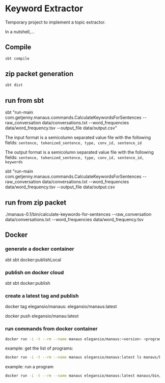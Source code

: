 # Keyword Extractor

Temporary project to implement a topic extractor.

In a nutshell,...


## Compile

```bash
sbt compile
```

## zip packet generation

```bash
sbt dist
```

## run from sbt

sbt "run-main com.getjenny.manaus.commands.CalculateKeywordsForSentences --raw_conversation data/conversations.txt --word_frequencies data/word_frequency.tsv --output_file data/output.csv"

The input format is a semicolumn separated value file with the following fields:
```sentence, tokenized_sentence, type, conv_id, sentence_id```

The output format is a semicolumn separated value file with the following fields:
```sentence, tokenized_sentence, type, conv_id, sentence_id, keywords```

sbt "run-main com.getjenny.manaus.commands.CalculateKeywordsForSentences --raw_conversation data/conversations.txt --word_frequencies data/word_frequency.tsv --output_file data/output.csv

## run from zip packet

./manaus-0.1/bin/calculate-keywords-for-sentences --raw_conversation data/conversations.txt --word_frequencies data/word_frequency.tsv

## Docker

### generate a docker container

sbt sbt docker:publishLocal

### publish on docker cloud

sbt sbt docker:publish

### create a latest tag and publish

docker tag elegansio/manaus:<tag name> elegansio/manaus:latest

docker push elegansio/manau:latest

### run commands from docker container

```bash
docker run -i -t --rm --name manaus elegansio/manaus:<version> <program>
```

example: get the list of programs:
```bash
docker run -i -t --rm --name manaus elegansio/manaus:latest ls manaus/bin
```

example: run a program
```bash
docker run -i -t --rm --name manaus elegansio/manaus:latest manaus/bin/get-dataset-from-e-s --help
```

